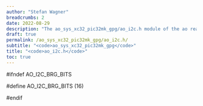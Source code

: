 ```yaml
---
author: "Stefan Wagner"
breadcrumbs: 2
date: 2022-08-29
description: "The ao_sys_xc32_pic32mk_gpg/ao_i2c.h module of the ao real-time operating system."
draft: true
permalink: /ao_sys_xc32_pic32mk_gpg/ao_i2c.h/ 
subtitle: "<code>ao_sys_xc32_pic32mk_gpg</code>"
title: "<code>ao_i2c.h</code>"
toc: true
---
```


#ifndef AO_I2C_BRG_BITS

#define AO_I2C_BRG_BITS     (16)

#endif

